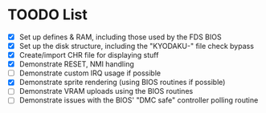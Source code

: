 # TOODO List

- [x] Set up defines & RAM, including those used by the FDS BIOS
- [x] Set up the disk structure, including the "KYODAKU-" file check bypass
- [x] Create/import CHR file for displaying stuff
- [x] Demonstrate RESET, NMI handling
- [ ] Demonstrate custom IRQ usage if possible
- [x] Demonstrate sprite rendering (using BIOS routines if possible)
- [ ] Demonstrate VRAM uploads using the BIOS routines
- [ ] Demonstrate issues with the BIOS' "DMC safe" controller polling routine
